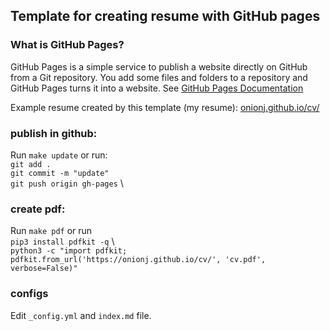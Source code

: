 
## Template for creating resume with GitHub pages


### What is GitHub Pages?

GitHub Pages is a simple service to publish a website directly on GitHub from a Git repository. You add some files and folders to a repository and GitHub Pages turns it into a website. See [GitHub Pages Documentation](https://docs.github.com/en/pages/quickstart)


Example resume created by this template (my resume): [onionj.github.io/cv/](https://onionj.github.io/cv/)

### publish in github:
Run `make update` or run:\
`git add .` \
`git commit -m "update"` \
`git push origin gh-pages` \


### create pdf:
Run `make pdf` or run \
`pip3 install pdfkit -q` \	
`python3 -c "import pdfkit; pdfkit.from_url('https://onionj.github.io/cv/', 'cv.pdf', verbose=False)"`


### configs
Edit `_config.yml` and `index.md` file.